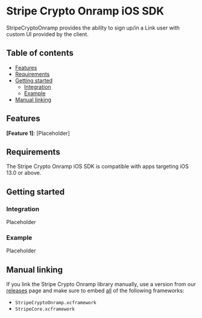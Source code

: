 # Stripe Crypto Onramp iOS SDK

StripeCryptoOnramp provides the ability to sign up/in a Link user with custom UI provided by the client.

## Table of contents
<!-- NOTE: Use case-sensitive anchor links for docc compatibility -->
<!--ts-->
* [Features](#Features)
* [Requirements](#Requirements)
* [Getting started](#Getting-started)
   * [Integration](#Integration)
   * [Example](#Example)
* [Manual linking](#Manual-linking)

<!--te-->

## Features

**[Feature 1]**: [Placeholder]

## Requirements

The Stripe Crypto Onramp iOS SDK is compatible with apps targeting iOS 13.0 or above.

## Getting started

### Integration

Placeholder

### Example

Placeholder

## Manual linking

If you link the Stripe Crypto Onramp library manually, use a version from our [releases](https://github.com/stripe/stripe-ios/releases) page and make sure to embed <ins>all</ins> of the following frameworks:
- `StripeCryptoOnramp.xcframework`
- `StripeCore.xcframework`
